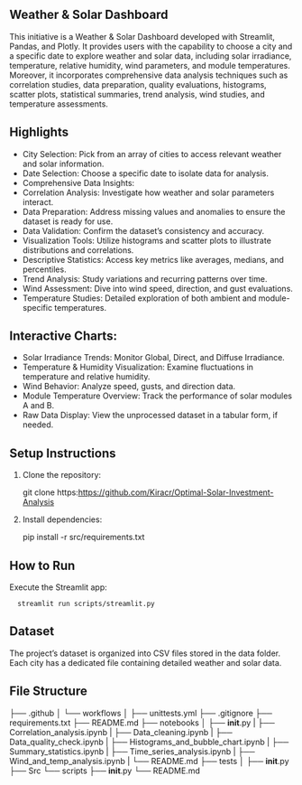 ## Weather & Solar Dashboard

This initiative is a Weather & Solar Dashboard developed with Streamlit, Pandas, and Plotly. It provides users with the capability to choose a city and a specific date to explore weather and solar data, including solar irradiance, temperature, relative humidity, wind parameters, and module temperatures. Moreover, it incorporates comprehensive data analysis techniques such as correlation studies, data preparation, quality evaluations, histograms, scatter plots, statistical summaries, trend analysis, wind studies, and temperature assessments.

## Highlights

 - City Selection: Pick from an array of cities to access relevant weather and solar information.
 - Date Selection: Choose a specific date to isolate data for analysis.
 - Comprehensive Data Insights:
 - Correlation Analysis: Investigate how weather and solar parameters interact.
 - Data Preparation: Address missing values and anomalies to ensure the dataset is ready for use.
 - Data Validation: Confirm the dataset’s consistency and accuracy.
 - Visualization Tools: Utilize histograms and scatter plots to illustrate distributions and correlations.
 - Descriptive Statistics: Access key metrics like averages, medians, and percentiles.
 - Trend Analysis: Study variations and recurring patterns over time.
 - Wind Assessment: Dive into wind speed, direction, and gust evaluations.
 - Temperature Studies: Detailed exploration of both ambient and module-specific temperatures.
## Interactive Charts:
 - Solar Irradiance Trends: Monitor Global, Direct, and Diffuse Irradiance.
 - Temperature & Humidity Visualization: Examine fluctuations in temperature and relative humidity.
 - Wind Behavior: Analyze speed, gusts, and direction data.
 - Module Temperature Overview: Track the performance of solar modules A and B.
 - Raw Data Display: View the unprocessed dataset in a tabular form, if needed.

## Setup Instructions

  1. Clone the repository:

     git clone https:https://github.com/Kiracr/Optimal-Solar-Investment-Analysis

  2.  Install dependencies:

      pip install -r src/requirements.txt

## How to Run

   Execute the Streamlit app:

      streamlit run scripts/streamlit.py 


## Dataset

The project’s dataset is organized into CSV files stored in the data folder. Each city has a dedicated file containing detailed weather and solar data.

## File Structure

      
├── .github
│   └── workflows
│       ├── unittests.yml
├── .gitignore
├── requirements.txt
├── README.md
├── notebooks
│       ├── __init__.py
|       ├── Correlation_analysis.ipynb
|       ├── Data_cleaning.ipynb
|       ├── Data_quality_check.ipynb
|       ├── Histograms_and_bubble_chart.ipynb
|       ├── Summary_statistics.ipynb
|       ├── Time_series_analysis.ipynb
|       ├── Wind_and_temp_analysis.ipynb
|       └── README.md
├── tests
│   ├── __init__.py
├── Src
└── scripts
    ├── __init__.py
    └── README.md


